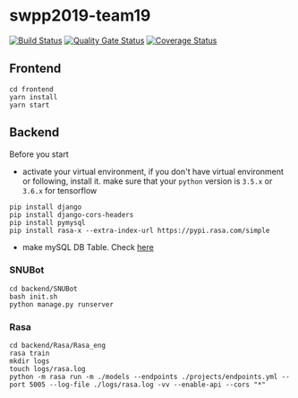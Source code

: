 # swpp2019-team19

[![Build Status](https://travis-ci.com/swsnu/swpp2019-team19.svg?branch=master)](https://travis-ci.com/swsnu/swpp2019-team19)
[![Quality Gate Status](https://sonarcloud.io/api/project_badges/measure?project=swsnu_swpp2019-team19&metric=alert_status)](https://sonarcloud.io/dashboard?id=swsnu_swpp2019-team19)
[![Coverage Status](https://coveralls.io/repos/github/swsnu/swpp2019-team19/badge.svg?branch=master)](https://coveralls.io/github/swsnu/swpp2019-team19?branch=master)



## Frontend
```
cd frontend
yarn install
yarn start
```


## Backend
Before you start
* activate your virtual environment, if you don't have virtual environment or following, install it.
make sure that your `python` version is `3.5.x` or `3.6.x` for tensorflow
```
pip install django
pip install django-cors-headers
pip install pymysql
pip install rasa-x --extra-index-url https://pypi.rasa.com/simple
```
* make mySQL DB Table. Check [here](https://github.com/swsnu/swpp2019-team19/blob/master/DB.md)



### SNUBot
```
cd backend/SNUBot
bash init.sh
python manage.py runserver
```

### Rasa
```
cd backend/Rasa/Rasa_eng
rasa train
mkdir logs
touch logs/rasa.log
python -m rasa run -m ./models --endpoints ./projects/endpoints.yml --port 5005 --log-file ./logs/rasa.log -vv --enable-api --cors "*"
```
